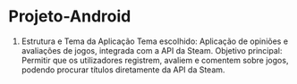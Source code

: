 # Projeto-Android
1. Estrutura e Tema da Aplicação
  Tema escolhido: Aplicação de opiniões e avaliações de jogos, integrada com a API da Steam.
  Objetivo principal: Permitir que os utilizadores registrem, avaliem e comentem sobre jogos, podendo procurar títulos diretamente da API da Steam.
